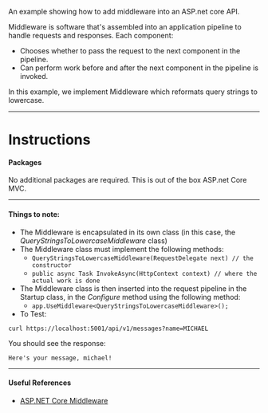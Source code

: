 An example showing how to add middleware into an ASP.net core API.

Middleware is software that's assembled into an application pipeline to handle requests and responses. Each component:
- Chooses whether to pass the request to the next component in the pipeline.
- Can perform work before and after the next component in the pipeline is invoked.


In this example, we implement Middleware which reformats query strings to lowercase.

---

# Instructions
#### Packages
No additional packages are required. This is out of the box ASP.net Core MVC.

---
#### Things to note:

- The Middleware is encapsulated in its own class (in this case, the _QueryStringsToLowercaseMiddleware_ class)
- The Middleware class must implement the following methods:
    - ```QueryStringsToLowercaseMiddleware(RequestDelegate next) // the constructor```
    - ```public async Task InvokeAsync(HttpContext context) // where the actual work is done```
- The Middleware class is then inserted into the request pipeline in the Startup class, in the _Configure_ method using the following method:
    - ```app.UseMiddleware<QueryStringsToLowercaseMiddleware>();```
- To Test:
```
curl https://localhost:5001/api/v1/messages?name=MICHAEL
```
You should see the response:
```
Here's your message, michael!
```

---

#### Useful References

- [ASP.NET Core Middleware][1]


[1]: https://docs.microsoft.com/en-us/aspnet/core/fundamentals/middleware/?view=aspnetcore-2.1&tabs=aspnetcore2x